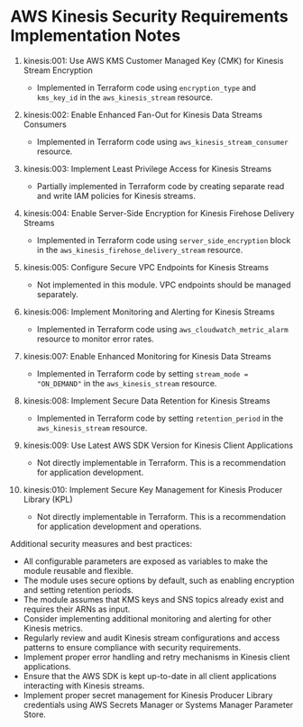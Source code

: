 # AWS Kinesis Security Requirements Implementation Notes

1. kinesis:001: Use AWS KMS Customer Managed Key (CMK) for Kinesis Stream Encryption
   - Implemented in Terraform code using `encryption_type` and `kms_key_id` in the `aws_kinesis_stream` resource.

2. kinesis:002: Enable Enhanced Fan-Out for Kinesis Data Streams Consumers
   - Implemented in Terraform code using `aws_kinesis_stream_consumer` resource.

3. kinesis:003: Implement Least Privilege Access for Kinesis Streams
   - Partially implemented in Terraform code by creating separate read and write IAM policies for Kinesis streams.

4. kinesis:004: Enable Server-Side Encryption for Kinesis Firehose Delivery Streams
   - Implemented in Terraform code using `server_side_encryption` block in the `aws_kinesis_firehose_delivery_stream` resource.

5. kinesis:005: Configure Secure VPC Endpoints for Kinesis Streams
   - Not implemented in this module. VPC endpoints should be managed separately.

6. kinesis:006: Implement Monitoring and Alerting for Kinesis Streams
   - Implemented in Terraform code using `aws_cloudwatch_metric_alarm` resource to monitor error rates.

7. kinesis:007: Enable Enhanced Monitoring for Kinesis Data Streams
   - Implemented in Terraform code by setting `stream_mode = "ON_DEMAND"` in the `aws_kinesis_stream` resource.

8. kinesis:008: Implement Secure Data Retention for Kinesis Streams
   - Implemented in Terraform code by setting `retention_period` in the `aws_kinesis_stream` resource.

9. kinesis:009: Use Latest AWS SDK Version for Kinesis Client Applications
   - Not directly implementable in Terraform. This is a recommendation for application development.

10. kinesis:010: Implement Secure Key Management for Kinesis Producer Library (KPL)
    - Not directly implementable in Terraform. This is a recommendation for application development and operations.

Additional security measures and best practices:
- All configurable parameters are exposed as variables to make the module reusable and flexible.
- The module uses secure options by default, such as enabling encryption and setting retention periods.
- The module assumes that KMS keys and SNS topics already exist and requires their ARNs as input.
- Consider implementing additional monitoring and alerting for other Kinesis metrics.
- Regularly review and audit Kinesis stream configurations and access patterns to ensure compliance with security requirements.
- Implement proper error handling and retry mechanisms in Kinesis client applications.
- Ensure that the AWS SDK is kept up-to-date in all client applications interacting with Kinesis streams.
- Implement proper secret management for Kinesis Producer Library credentials using AWS Secrets Manager or Systems Manager Parameter Store.